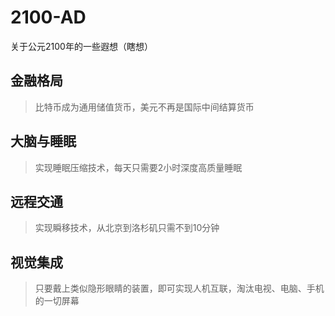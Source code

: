 # 2100-AD
关于公元2100年的一些遐想（瞎想）

## 金融格局
> 比特币成为通用储值货币，美元不再是国际中间结算货币

## 大脑与睡眠
> 实现睡眠压缩技术，每天只需要2小时深度高质量睡眠

## 远程交通
> 实现瞬移技术，从北京到洛杉矶只需不到10分钟

## 视觉集成
> 只要戴上类似隐形眼睛的装置，即可实现人机互联，淘汰电视、电脑、手机的一切屏幕
